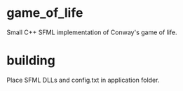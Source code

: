 # game_of_life
Small C++ SFML implementation of Conway's game of life.

# building
Place SFML DLLs and config.txt in application folder.
